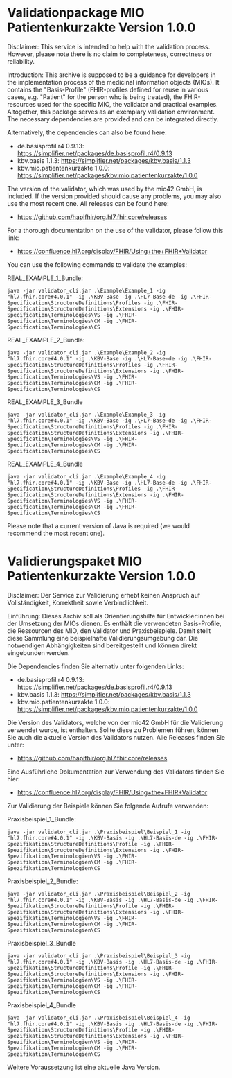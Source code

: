# Validationpackage MIO Patientenkurzakte Version 1.0.0

Disclaimer:
This service is intended to help with the validation process. However, please note there is no claim to completeness, correctness or reliability. 

Introduction:
This archive is supposed to be a guidance for developers in the implementation process of the medicinal information objects (MIOs). It contains the "Basis-Profile" (FHIR-profiles defined for reuse in various cases, e.g. "Patient" for the person who is being treated), the FHIR-resources used for the specific MIO, the validator and practical examples. Altogether, this package serves as an exemplary validation environment. The necessary dependencies are provided and can be integrated directly. 

Alternatively, the dependencies can also be found here:
- de.basisprofil.r4 0.9.13:	https://simplifier.net/packages/de.basisprofil.r4/0.9.13
- kbv.basis 1.1.3: https://simplifier.net/packages/kbv.basis/1.1.3
- kbv.mio.patientenkurzakte 1.0.0:	https://simplifier.net/packages/kbv.mio.patientenkurzakte/1.0.0

The version of the validator, which was used by the mio42 GmbH, is included. If the version provided should cause any problems, you may also use the most recent one. All releases can be found here:
- https://github.com/hapifhir/org.hl7.fhir.core/releases

For a thorough documentation on the use of the validator, please follow this link:
- https://confluence.hl7.org/display/FHIR/Using+the+FHIR+Validator

You can use the following commands to validate the examples:

REAL_EXAMPLE_1_Bundle:
```
java -jar validator_cli.jar .\Example\Example_1 -ig "hl7.fhir.core#4.0.1" -ig .\KBV-Base -ig .\HL7-Base-de -ig .\FHIR-Specification\StructureDefinitions\Profiles -ig .\FHIR-Specification\StructureDefinitions\Extensions -ig .\FHIR-Specification\Terminologies\VS -ig .\FHIR-Specification\Terminologies\CM -ig .\FHIR-Specification\Terminologies\CS
```

REAL_EXAMPLE_2_Bundle:
```
java -jar validator_cli.jar .\Example\Example_2 -ig "hl7.fhir.core#4.0.1" -ig .\KBV-Base -ig .\HL7-Base-de -ig .\FHIR-Specification\StructureDefinitions\Profiles -ig .\FHIR-Specification\StructureDefinitions\Extensions -ig .\FHIR-Specification\Terminologies\VS -ig .\FHIR-Specification\Terminologies\CM -ig .\FHIR-Specification\Terminologies\CS
```

REAL_EXAMPLE_3_Bundle
```
java -jar validator_cli.jar .\Example\Example_3 -ig "hl7.fhir.core#4.0.1" -ig .\KBV-Base -ig .\HL7-Base-de -ig .\FHIR-Specification\StructureDefinitions\Profiles -ig .\FHIR-Specification\StructureDefinitions\Extensions -ig .\FHIR-Specification\Terminologies\VS -ig .\FHIR-Specification\Terminologies\CM -ig .\FHIR-Specification\Terminologies\CS
```

REAL_EXAMPLE_4_Bundle
```
java -jar validator_cli.jar .\Example\Example_4 -ig "hl7.fhir.core#4.0.1" -ig .\KBV-Base -ig .\HL7-Base-de -ig .\FHIR-Specification\StructureDefinitions\Profiles -ig .\FHIR-Specification\StructureDefinitions\Extensions -ig .\FHIR-Specification\Terminologies\VS -ig .\FHIR-Specification\Terminologies\CM -ig .\FHIR-Specification\Terminologies\CS
```

Please note that a current version of Java is required (we would recommend the most recent one).


# Validierungspaket MIO Patientenkurzakte Version 1.0.0

Disclaimer: 
Der Service zur Validierung erhebt keinen Anspruch auf Vollständigkeit, Korrektheit sowie Verbindlichkeit.

Einführung:
Dieses Archiv soll als Orientierungshilfe für Entwickler:innen bei der Umsetzung der MIOs dienen. Es enthält die verwendeten Basis-Profile, die Ressourcen des MIO, den Validator und Praxisbeispiele. Damit stellt diese Sammlung eine beispielhafte Validierungsumgebung dar. Die notwendigen Abhängigkeiten sind bereitgestellt und können direkt eingebunden werden.

Die Dependencies finden Sie alternativ unter folgenden Links:
- de.basisprofil.r4 0.9.13:	https://simplifier.net/packages/de.basisprofil.r4/0.9.13
- kbv.basis 1.1.3: https://simplifier.net/packages/kbv.basis/1.1.3
- kbv.mio.patientenkurzakte 1.0.0:	https://simplifier.net/packages/kbv.mio.patientenkurzakte/1.0.0

Die Version des Validators, welche von der mio42 GmbH für die Validierung verwendet wurde, ist enthalten. Sollte diese zu Problemen führen, können Sie auch die aktuelle Version des Validators nutzen. Alle Releases finden Sie unter: 
- https://github.com/hapifhir/org.hl7.fhir.core/releases

Eine Ausführliche Dokumentation zur Verwendung des Validators finden Sie hier:
- https://confluence.hl7.org/display/FHIR/Using+the+FHIR+Validator

Zur Validierung der Beispiele können Sie folgende Aufrufe verwenden:

Praxisbeispiel_1_Bundle:
```
java -jar validator_cli.jar .\Praxisbeispiel\Beispiel_1 -ig "hl7.fhir.core#4.0.1" -ig .\KBV-Basis -ig .\HL7-Basis-de -ig .\FHIR-Spezifikation\StructureDefinitions\Profile -ig .\FHIR-Spezifikation\StructureDefinitions\Extensions -ig .\FHIR-Spezifikation\Terminologien\VS -ig .\FHIR-Spezifikation\Terminologien\CM -ig .\FHIR-Spezifikation\Terminologien\CS
```

Praxisbeispiel_2_Bundle:
```
java -jar validator_cli.jar .\Praxisbeispiel\Beispiel_2 -ig "hl7.fhir.core#4.0.1" -ig .\KBV-Basis -ig .\HL7-Basis-de -ig .\FHIR-Spezifikation\StructureDefinitions\Profile -ig .\FHIR-Spezifikation\StructureDefinitions\Extensions -ig .\FHIR-Spezifikation\Terminologien\VS -ig .\FHIR-Spezifikation\Terminologien\CM -ig .\FHIR-Spezifikation\Terminologien\CS
```

Praxisbeispiel_3_Bundle
```
java -jar validator_cli.jar .\Praxisbeispiel\Beispiel_3 -ig "hl7.fhir.core#4.0.1" -ig .\KBV-Basis -ig .\HL7-Basis-de -ig .\FHIR-Spezifikation\StructureDefinitions\Profile -ig .\FHIR-Spezifikation\StructureDefinitions\Extensions -ig .\FHIR-Spezifikation\Terminologien\VS -ig .\FHIR-Spezifikation\Terminologien\CM -ig .\FHIR-Spezifikation\Terminologien\CS
```

Praxisbeispiel_4_Bundle
```
java -jar validator_cli.jar .\Praxisbeispiel\Beispiel_4 -ig "hl7.fhir.core#4.0.1" -ig .\KBV-Basis -ig .\HL7-Basis-de -ig .\FHIR-Spezifikation\StructureDefinitions\Profile -ig .\FHIR-Spezifikation\StructureDefinitions\Extensions -ig .\FHIR-Spezifikation\Terminologien\VS -ig .\FHIR-Spezifikation\Terminologien\CM -ig .\FHIR-Spezifikation\Terminologien\CS
```

Weitere Voraussetzung ist eine aktuelle Java Version.
